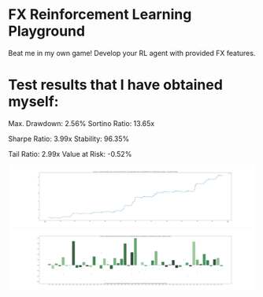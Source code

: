 # FX Reinforcement Learning Playground
Beat me in my own game! Develop your RL agent with provided FX features.

# Test results that I have obtained myself:
Max. Drawdown: 2.56% 
Sortino Ratio: 13.65x

Sharpe Ratio: 3.99x 
Stability: 96.35% 

Tail Ratio: 2.99x 
Value at Risk: -0.52%

![](annual_return.png)
![](weekly_return.png)
